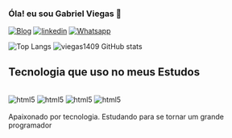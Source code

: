 ### Óla! eu sou Gabriel Viegas 👋

[![Blog](https://img.shields.io/badge/Instagram-E4405F?style=for-the-badge&logo=instagram&logoColor=white)](https://www.instagram.com/viegasgabriel_/profilecard/?igsh=MWFzZ21iZGtwcnNhMg==)
[![linkedin](https://img.shields.io/badge/LinkedIn-0077B5?style=for-the-badge&logo=linkedin&logoColor=white)](https://www.linkedin.com/in/gabriel-alessandro-16082b144?utm_source=share&utm_campaign=share_via&utm_content=profile&utm_medium=android_app)
[![Whatsapp](https://img.shields.io/badge/WhatsApp-25D366?style=for-the-badge&logo=whatsapp&logoColor=white)](https://wa.me/5511959347810)

![Top Langs](https://github-readme-stats.vercel.app/api/top-langs/?username=anuraghazra&hide_progress=true)
![viegas1409 GitHub stats](https://github-readme-stats.vercel.app/api?username=viegas1409&show_icons=true&theme=dark)

## Tecnologia que uso no meus Estudos

<div style="display: inline_block"><br/>
<img  algin="center" alt="html5" src="https://img.shields.io/badge/HTML-239120?style=for-the-badge&logo=html5&logoColor=white" />
<img  algin="center" alt="html5" src="https://img.shields.io/badge/CSS-239120?&style=for-the-badge&logo=css3&logoColor=white" />
<img  algin="center" alt="html5" src="https://img.shields.io/badge/Python-3776AB?style=for-the-badge&logo=python&logoColor=whitee" />
<img  algin="center" alt="html5" src="https://img.shields.io/badge/JavaScript-F7DF1E?style=for-the-badge&logo=javascript&logoColor=black" />
</div><br/>
Apaixonado por tecnologia. Estudando para se tornar um grande programador
